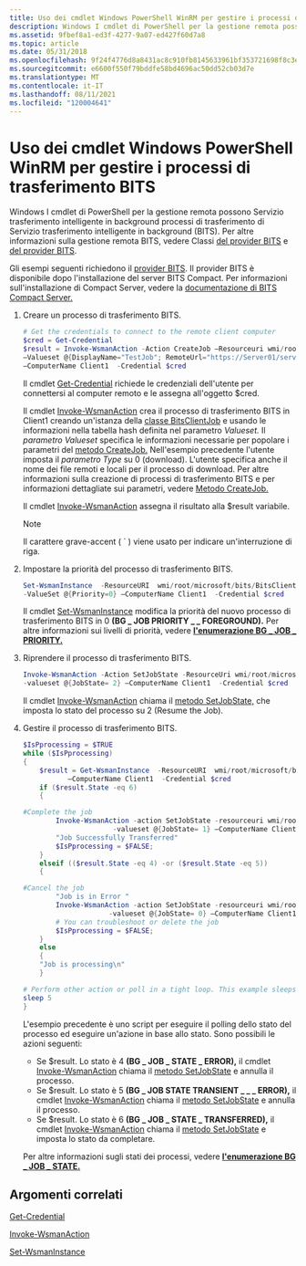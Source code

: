 ```yaml
---
title: Uso dei cmdlet Windows PowerShell WinRM per gestire i processi di trasferimento BITS
description: Windows I cmdlet di PowerShell per la gestione remota possono Servizio trasferimento intelligente in background processi di trasferimento di Servizio trasferimento intelligente in background (BITS).
ms.assetid: 9fbef8a1-ed3f-4277-9a07-ed427f60d7a8
ms.topic: article
ms.date: 05/31/2018
ms.openlocfilehash: 9f24f4776d8a8431ac8c910fb8145633961bf353721698f8c3e5b4737ee0a1c3
ms.sourcegitcommit: e6600f550f79bddfe58bd4696ac50dd52cb03d7e
ms.translationtype: MT
ms.contentlocale: it-IT
ms.lasthandoff: 08/11/2021
ms.locfileid: "120004641"
---
```

# <a name="using-winrm-windows-powershell-cmdlets-to-manage-bits-transfer-jobs"></a>Uso dei cmdlet Windows PowerShell WinRM per gestire i processi di trasferimento BITS

Windows I cmdlet di PowerShell per la gestione remota possono Servizio trasferimento intelligente in background processi di trasferimento di Servizio trasferimento intelligente in background (BITS). Per altre informazioni sulla gestione remota BITS, vedere Classi [del provider BITS](/previous-versions/windows/desktop/bitsprov/bits-provider) e [del provider BITS]( /previous-versions//dd904507(v=vs.85)).

Gli esempi seguenti richiedono il [provider BITS](/previous-versions/windows/desktop/bitsprov/bits-provider). Il provider BITS è disponibile dopo l'installazione del server BITS Compact. Per informazioni sull'installazione di Compact Server, vedere la [documentazione di BITS Compact Server.](bits-compact-server.md)

1.  Creare un processo di trasferimento BITS.

    ```PowerShell
    # Get the credentials to connect to the remote client computer
    $cred = Get-Credential
    $result = Invoke-WsmanAction -Action CreateJob –Resourceuri wmi/root/microsoft/bits/BitsClientJob `
    –Valueset @{DisplayName="TestJob"; RemoteUrl="https://Server01/servertestdir/testfile1.txt"; LocalFile="C:\clienttestdir\testfile1.txt";Type=0} `
    –ComputerName Client1  -Credential $cred
    ```

    

    Il cmdlet [Get-Credential](/previous-versions//dd315327(v=technet.10)) richiede le credenziali dell'utente per connettersi al computer remoto e le assegna all'oggetto $cred.

    Il cmdlet [Invoke-WsmanAction](/powershell/module/Microsoft.WsMan.Management/Invoke-WSManAction?view=powershell-5.1) crea il processo di trasferimento BITS in Client1 creando un'istanza della [classe BitsClientJob](/previous-versions/windows/desktop/legacy/dd904502(v=vs.85)) e usando le informazioni nella tabella hash definita nel parametro *Valueset.* Il *parametro Valueset* specifica le informazioni necessarie per popolare i parametri del [metodo CreateJob.](/previous-versions/windows/desktop/bitsprov/createjob-bitsclientjob) Nell'esempio precedente l'utente imposta il *parametro Type* su 0 (download). L'utente specifica anche il nome dei file remoti e locali per il processo di download. Per altre informazioni sulla creazione di processi di trasferimento BITS e per informazioni dettagliate sui parametri, vedere [Metodo CreateJob.](/previous-versions/windows/desktop/bitsprov/createjob-bitsclientjob)

    Il cmdlet [Invoke-WsmanAction](/powershell/module/Microsoft.WsMan.Management/Invoke-WSManAction?view=powershell-5.1&preserve-view=true) assegna il risultato alla $result variabile.

    > [!Note]  
    > Il carattere grave-accent ( \` ) viene usato per indicare un'interruzione di riga.

     

2.  Impostare la priorità del processo di trasferimento BITS.

    ```PowerShell
    Set-WsmanInstance  -ResourceURI  wmi/root/microsoft/bits/BitsClientJob -SelectorSet @{JobId=$result.JobId} `
    -ValueSet @{Priority=0} –ComputerName Client1  -Credential $cred
    ```

    

    Il cmdlet [Set-WsmanInstance](/powershell/module/Microsoft.WsMan.Management/Set-WSManInstance?view=powershell-5.1&preserve-view=true) modifica la priorità del nuovo processo di trasferimento BITS in 0 **(BG \_ JOB PRIORITY \_ \_ FOREGROUND).** Per altre informazioni sui livelli di priorità, vedere [**l'enumerazione BG \_ JOB \_ PRIORITY.**](/windows/desktop/api/Bits/ne-bits-bg_job_priority)

3.  Riprendere il processo di trasferimento BITS.

    ```PowerShell
    Invoke-WsmanAction -Action SetJobState -ResourceUri wmi/root/microsoft/bits/BitsClientJob  -selectorset @{JobId=$result.JobId}  `
    -valueset @{JobState= 2} –ComputerName Client1  -Credential $cred
    ```

    

    Il cmdlet [Invoke-WsmanAction](/powershell/module/Microsoft.WsMan.Management/Invoke-WSManAction?view=powershell-5.1&preserve-view=true) chiama il [metodo SetJobState,](/previous-versions/windows/desktop/bitsprov/setjobstate-bitsclientjob) che imposta lo stato del processo su 2 (Resume the Job).

4.  Gestire il processo di trasferimento BITS.

    ```PowerShell
    $IsPprocessing = $TRUE
    while ($IsPprocessing)
    {
        $result = Get-WsmanInstance  -ResourceURI  wmi/root/microsoft/bits/BitsClientJob -selectorset @{JobId = $result.JobId} `
               –ComputerName Client1  -Credential $cred
        if ($result.State -eq 6)
        {

    #Complete the job           
            Invoke-WsmanAction -action SetJobState -resourceuri wmi/root/microsoft/bits/BitsClientJob  -selectorset @{JobId=$result.JobId}  `
                          -valueset @{JobState= 1} –ComputerName Client1  -Credential $cred
            "Job Successfully Transferred"
            $IsPprocessing = $FALSE;
        }
        elseif (($result.State -eq 4) -or ($result.State -eq 5))
        {

    #Cancel the job
            "Job is in Error " 
            Invoke-WsmanAction -action SetJobState -resourceuri wmi/root/microsoft/bits/BitsClientJob  -selectorset @{JobId=$result.JobId}  `
                         -valueset @{JobState= 0} –ComputerName Client1  -Credential $cred
            # You can troubleshoot or delete the job
            $IsPprocessing = $FALSE;
        }
        else
        {
        "Job is processing\n" 
        }

    # Perform other action or poll in a tight loop. This example sleeps for 5 seconds
    sleep 5
    }
    ```

    

    L'esempio precedente è uno script per eseguire il polling dello stato del processo ed eseguire un'azione in base allo stato. Sono possibili le azioni seguenti:

    -   Se $result. Lo stato è 4 **(BG \_ JOB \_ STATE \_ ERROR),** il cmdlet [Invoke-WsmanAction](/powershell/module/Microsoft.WsMan.Management/Invoke-WSManAction?view=powershell-5.1&preserve-view=true) chiama il [metodo SetJobState](/previous-versions/windows/desktop/bitsprov/setjobstate-bitsclientjob) e annulla il processo.
    -   Se $result. Lo stato è 5 **(BG \_ JOB STATE TRANSIENT \_ \_ \_ ERROR),** il cmdlet [Invoke-WsmanAction](/powershell/module/Microsoft.WsMan.Management/Invoke-WSManAction?view=powershell-5.1&preserve-view=true) chiama il [metodo SetJobState](/previous-versions/windows/desktop/bitsprov/setjobstate-bitsclientjob) e annulla il processo.
    -   Se $result. Lo stato è 6 **(BG \_ JOB \_ STATE \_ TRANSFERRED),** il cmdlet [Invoke-WsmanAction](/powershell/module/Microsoft.WsMan.Management/Invoke-WSManAction?view=powershell-5.1&preserve-view=true) chiama il [metodo SetJobState](/previous-versions/windows/desktop/bitsprov/setjobstate-bitsclientjob) e imposta lo stato da completare.

    Per altre informazioni sugli stati dei processi, vedere [**l'enumerazione BG \_ JOB \_ STATE.**](/windows/desktop/api/Bits/ne-bits-bg_job_state)

## <a name="related-topics"></a>Argomenti correlati

<dl> <dt>

[Get-Credential](/previous-versions//dd315327(v=technet.10))
</dt> <dt>

[Invoke-WsmanAction](/powershell/module/Microsoft.WsMan.Management/Invoke-WSManAction?view=powershell-5.1&preserve-view=true)
</dt> <dt>

[Set-WsmanInstance](/powershell/module/Microsoft.WsMan.Management/Set-WSManInstance?view=powershell-5.1&preserve-view=true)
</dt> </dl>

 

 
